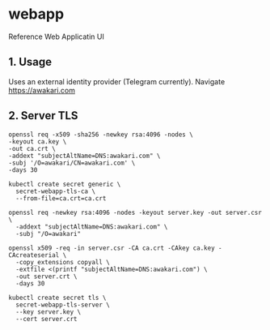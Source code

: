 # webapp

Reference Web Applicatin UI

## 1. Usage

Uses an external identity provider (Telegram currently).
Navigate https://awakari.com

## 2. Server TLS

```shell
openssl req -x509 -sha256 -newkey rsa:4096 -nodes \
-keyout ca.key \
-out ca.crt \
-addext "subjectAltName=DNS:awakari.com" \
-subj '/O=awakari/CN=awakari.com' \
-days 30
```

```shell
kubectl create secret generic \
  secret-webapp-tls-ca \
  --from-file=ca.crt=ca.crt
```

```shell
openssl req -newkey rsa:4096 -nodes -keyout server.key -out server.csr \
  -addext "subjectAltName=DNS:awakari.com" \
  -subj "/O=awakari"
```

```shell
openssl x509 -req -in server.csr -CA ca.crt -CAkey ca.key -CAcreateserial \
  -copy_extensions copyall \
  -extfile <(printf "subjectAltName=DNS:awakari.com") \
  -out server.crt \
  -days 30
```

```shell
kubectl create secret tls \
  secret-webapp-tls-server \
  --key server.key \
  --cert server.crt
```
